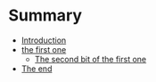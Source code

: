 # Summary

* [Introduction](README.md)
* [the first one](the_first_one.md)
   * [The second bit of the first one](the_second_bit_of_the_first_one.md)
* [The end](the_end.md)

